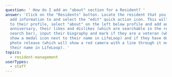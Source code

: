 ```yaml
---
question: ' How do I add an "about" section for a Resident? '
answer: 'Click on the "Residents" button. Locate the resident that you wish to
  add information to and select the "edit" quick action icon. This will take you
  to their profile, select "about" on the left below profile and add an
  anniversary, their likes and dislikes (which are searchable in the resident
  search bar), input their biography and mark if they are a veteran (which will
  show a medal icon next to their name in LifeLoop) and if they have declined a
  photo release (which will show a red camera with a line through it next to
  their name in LifeLoop). '
topics:
  - resident-management
userTypes:
  - staff
---
```

